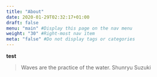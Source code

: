 ```yaml
---
title: "About"
date: 2020-01-29T02:32:17+01:00
draft: false
menu: "main" #Display this page on the nav menu
weight: "30" #Right-most nav item
meta: "false" #Do not display tags or categories
---
```


<b> test</b>


> Waves are the practice of the water. Shunryu Suzuki

